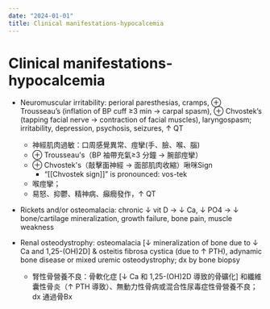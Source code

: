 ```yaml
---
date: "2024-01-01"
title: Clinical manifestations-hypocalcemia
---
```


# Clinical manifestations-hypocalcemia

* Neuromuscular irritability: perioral paresthesias, cramps, ⊕ Trousseau’s (inflation of BP cuff ≥3 min → carpal spasm), ⊕ Chvostek’s (tapping facial nerve → contraction of facial muscles), laryngospasm; irritability, depression, psychosis, seizures, ↑ QT

	* 神經肌肉過敏：口周感覺異常、痙攣(手、臉、喉、腦)
	* ⊕ Trousseau's（BP 袖帶充氣≥3 分鐘 → 腕部痙攣）
	* ⊕ Chvostek's（敲擊面神經 → 面部肌肉收縮）啾咪Sign
		* “[[Chvostek sign]]” is pronounced: vos-tek
	* 喉痙攣；
	* 易怒、抑鬱、精神病、癲癇發作，↑ QT

* Rickets and/or osteomalacia: chronic ↓ vit D → ↓ Ca, ↓ PO4 → ↓ bone/cartilage mineralization, growth failure, bone pain, muscle weakness
* Renal osteodystrophy: osteomalacia [↓ mineralization of bone due to ↓ Ca and 1,25-(OH)2D] & osteitis fibrosa cystica (due to ↑ PTH), adynamic bone disease or mixed uremic osteodystrophy; dx by bone biopsy
	* 腎性骨營養不良：骨軟化症 [↓ Ca 和 1,25-(OH)2D 導致的骨礦化] 和纖維囊性骨炎（↑ PTH 導致）、無動力性骨病或混合性尿毒症性骨營養不良； dx 通過骨Bx

